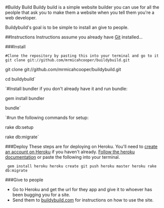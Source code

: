 #Buildy Build
Buildy build is a simple website builder you can use for all the peolple that ask you to make them a website when you tell them you're a web developer.

Buildybuild's goal is to be simple to install an give to people.

##Instructions
Instructions assume you already have [Git](http://git-scm.com/) installed...

###Install


`#Clone the repository by pasting this into your terminal and go to it
git clone git://github.com/mrmicahcooper/buildybuild.git`

git clone git://github.com/mrmicahcooper/buildybuild.git

cd buildybuild`

`#Install bundler if you don't already have it and run bundle:

gem install bundler

bundle`

`#run the following commands for setup:

rake db:setup

rake db:migrate`

###Deploy
These steps are for deploying on Heroku. You'll need to [create an account on Heroku](https://api.heroku.com/signup) if you haven't already. [Follow the heroku documentation](http://devcenter.heroku.com/articles/quickstart) or paste the following into your terminal.


` gem install heroku
heroku create
git push heroku master
heroku rake db:migrate`

###Give to people
- Go to Heroku and get the url for they app and give it to whoever has been bugging you for a site.
- Send them to [buildybuild.com](http://buildybuild.com) for instructions on how to use the site.
